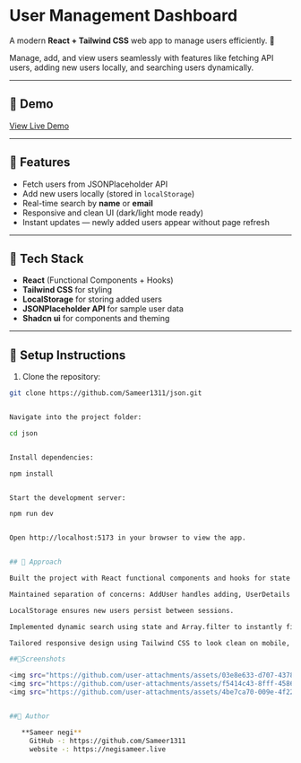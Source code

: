# User Management Dashboard

A modern **React + Tailwind CSS** web app to manage users efficiently. 🚀

Manage, add, and view users seamlessly with features like fetching API users, adding new users locally, and searching users dynamically.

---

## 🔹 Demo

[View Live Demo](https://json-l9vcz7cqw-sameer1311s-projects.vercel.app/)  


---

## 🔹 Features

- Fetch users from JSONPlaceholder API  
- Add new users locally (stored in `localStorage`)  
- Real-time search by **name** or **email**  
- Responsive and clean UI (dark/light mode ready)  
- Instant updates — newly added users appear without page refresh  

---

## 🔹 Tech Stack

- **React** (Functional Components + Hooks)  
- **Tailwind CSS** for styling  
- **LocalStorage** for storing added users  
- **JSONPlaceholder API** for sample user data  
- **Shadcn ui** for components and theming 
---

## 🔹 Setup Instructions

1. Clone the repository:

```bash
git clone https://github.com/Sameer1311/json.git


Navigate into the project folder:

cd json


Install dependencies:

npm install


Start the development server:

npm run dev


Open http://localhost:5173 in your browser to view the app.


## 🔹 Approach

Built the project with React functional components and hooks for state and lifecycle management.

Maintained separation of concerns: AddUser handles adding, UserDetails displays, and UserManagement coordinates data and search.

LocalStorage ensures new users persist between sessions.

Implemented dynamic search using state and Array.filter to instantly filter users by name or email.

Tailored responsive design using Tailwind CSS to look clean on mobile, tablet, and desktop.

##🔹Screenshots

<img src="https://github.com/user-attachments/assets/03e8e633-d707-4378-b0d1-d7852b9142b4" width="800"/>
<img src="https://github.com/user-attachments/assets/f5414c43-8fff-4586-b5e5-643fe80f77bc" width="800"/>
<img src="https://github.com/user-attachments/assets/4be7ca70-009e-4f22-9152-588d01c77dd5" width="800"/>


##🔹 Author

   **Sameer negi**
     GitHub -: https://github.com/Sameer1311
     website -: https://negisameer.live 
